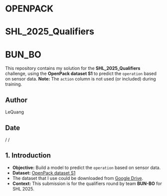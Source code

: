 # OPENPACK

# SHL_2025_Qualifiers
# BUN_BO
This repository contains my solution for the **SHL_2025_Qualifiers** challenge, using the **OpenPack dataset S1** to predict the `operation` based on sensor data. **Note:** The `action` column is not used (or included) during training.

## Author
LeQuang

## Date
  /  /  

## 1. Introduction

- **Objective:** Build a model to predict the `operation` based on sensor data.
- **Dataset:** [OpenPack dataset S1](https://open-pack.github.io/)
- 
  The dataset that I use could be downloaded from [Google Drive](https://drive.google.com/drive/folders/1ggI8l9kTc2OMauQ_qNFQ_hQTC2fRJ9xc?usp=sharing).
- **Context:** This submission is for the qualifiers round by team **BUN-BO** for SHL 2025.


